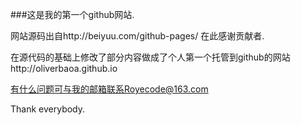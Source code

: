 ###这是我的第一个github网站.

网站源码出自http://beiyuu.com/github-pages/
在此感谢贡献者.

在源代码的基础上修改了部分内容做成了个人第一个托管到github的网站http://oliverbaoa.github.io

有什么问题可与我的邮箱联系Royecode@163.com

Thank everybody.



